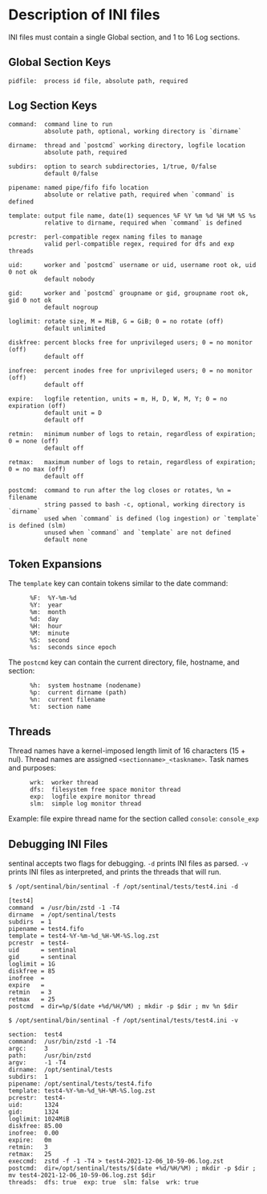 # Description of INI files

INI files must contain a single Global section, and 1 to 16 Log sections.

## Global Section Keys

    pidfile:  process id file, absolute path, required

## Log Section Keys

    command:  command line to run
              absolute path, optional, working directory is `dirname`

    dirname:  thread and `postcmd` working directory, logfile location
              absolute path, required

    subdirs:  option to search subdirectories, 1/true, 0/false
              default 0/false

    pipename: named pipe/fifo fifo location
              absolute or relative path, required when `command` is defined

    template: output file name, date(1) sequences %F %Y %m %d %H %M %S %s
              relative to dirname, required when `command` is defined

    pcrestr:  perl-compatible regex naming files to manage
              valid perl-compatible regex, required for dfs and exp threads

    uid:      worker and `postcmd` username or uid, username root ok, uid 0 not ok
              default nobody

    gid:      worker and `postcmd` groupname or gid, groupname root ok, gid 0 not ok
              default nogroup

    loglimit: rotate size, M = MiB, G = GiB; 0 = no rotate (off)
              default unlimited

    diskfree: percent blocks free for unprivileged users; 0 = no monitor (off)
              default off

    inofree:  percent inodes free for unprivileged users; 0 = no monitor (off)
              default off

    expire:   logfile retention, units = m, H, D, W, M, Y; 0 = no expiration (off)
              default unit = D
              default off

    retmin:   minimum number of logs to retain, regardless of expiration; 0 = none (off)
              default off

    retmax:   maximum number of logs to retain, regardless of expiration; 0 = no max (off)
              default off

    postcmd:  command to run after the log closes or rotates, %n = filename
              string passed to bash -c, optional, working directory is `dirname`
              used when `command` is defined (log ingestion) or `template` is defined (slm)
              unused when `command` and `template` are not defined
              default none

## Token Expansions

The `template` key can contain tokens similar to the date command:

          %F:  %Y-%m-%d
          %Y:  year
          %m:  month
          %d:  day
          %H:  hour
          %M:  minute
          %S:  second
          %s:  seconds since epoch

The `postcmd` key can contain the current directory, file, hostname, and section:

          %h:  system hostname (nodename)
          %p:  current dirname (path)
          %n:  current filename
          %t:  section name

## Threads

Thread names have a kernel-imposed length limit of 16 characters (15 + nul).
Thread names are assigned `<sectionname>_<taskname>`.  Task names and purposes:

          wrk:  worker thread
          dfs:  filesystem free space monitor thread
          exp:  logfile expire monitor thread
          slm:  simple log monitor thread

Example: file expire thread name for the section called `console`: `console_exp`

## Debugging INI Files

sentinal accepts two flags for debugging.
`-d` prints INI files as parsed.
`-v` prints INI files as interpreted, and prints the threads that will run.

    $ /opt/sentinal/bin/sentinal -f /opt/sentinal/tests/test4.ini -d

    [test4]
    command  = /usr/bin/zstd -1 -T4
    dirname  = /opt/sentinal/tests
    subdirs  = 1
    pipename = test4.fifo
    template = test4-%Y-%m-%d_%H-%M-%S.log.zst
    pcrestr  = test4-
    uid      = sentinal
    gid      = sentinal
    loglimit = 1G
    diskfree = 85
    inofree  =
    expire   =
    retmin   = 3
    retmax   = 25
    postcmd  = dir=%p/$(date +%d/%H/%M) ; mkdir -p $dir ; mv %n $dir

    $ /opt/sentinal/bin/sentinal -f /opt/sentinal/tests/test4.ini -v

    section:  test4
    command:  /usr/bin/zstd -1 -T4
    argc:     3
    path:     /usr/bin/zstd
    argv:     -1 -T4
    dirname:  /opt/sentinal/tests
    subdirs:  1
    pipename: /opt/sentinal/tests/test4.fifo
    template: test4-%Y-%m-%d_%H-%M-%S.log.zst
    pcrestr:  test4-
    uid:      1324
    gid:      1324
    loglimit: 1024MiB
    diskfree: 85.00
    inofree:  0.00
    expire:   0m
    retmin:   3
    retmax:   25
    execcmd:  zstd -f -1 -T4 > test4-2021-12-06_10-59-06.log.zst
    postcmd:  dir=/opt/sentinal/tests/$(date +%d/%H/%M) ; mkdir -p $dir ; mv test4-2021-12-06_10-59-06.log.zst $dir
    threads:  dfs: true  exp: true  slm: false  wrk: true

